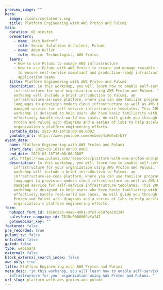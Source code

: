 ```yaml
---
preview_image: ""
hero:
  image: /icons/containers.svg
  title: Platform Engineering with AWS Proton and Pulumi
main:
  duration: 60 minutes
  presenters:
    - name: Josh Kodroff
      role: Senior Solutions Architect, Pulumi
    - name: Adam Keller
      role: Senior Technologist, AWS Proton
  learn:
    - How to use Pulumi to manage AWS infrastructure
    - How to use Pulumi with AWS Proton to create and manage reusable templates
      to ensure self-service compliant and production-ready infrastructure for
      application teams
  title: Platform Engineering with AWS Proton and Pulumi
  description: In this workshop, you will learn how to enable self-service
    infrastructure for your organization using AWS Proton and Pulumi. The
    workshop will include a brief introduction to Pulumi, an
    infrastructure-as-code platform, where you can use familiar programming
    languages to provision modern cloud infrastructure as well as AWS Proton, a
    managed service for self-service infrastructure templates. This 200-level
    workshop is designed to help users who have basic familiarity with Pulumi
    effectively handle real-world use cases. We will guide you through using AWS
    Proton and Pulumi with diagrams and a series of labs to help accelerate your
    organization's platform engineering efforts.
  sortable_date: 2023-03-16T16:00:00.000Z
  youtube_url: https://www.youtube.com/embed/4cHN4wIrN7Y
event_data:
  name: Platform Engineering with AWS Proton and Pulumi
  start_date: 2023-03-16T16:00:00.000Z
  end_date: 2023-03-16T16:00:00.000Z
  url: https://www.pulumi.com/resources/platform-with-aws-proton-and-pulumi
  description: In this workshop, you will learn how to enable self-service
    infrastructure for your organization using AWS Proton and Pulumi. The
    workshop will include a brief introduction to Pulumi, an
    infrastructure-as-code platform, where you can use familiar programming
    languages to provision modern cloud infrastructure as well as AWS Proton, a
    managed service for self-service infrastructure templates. This 200-level
    workshop is designed to help users who have basic familiarity with Pulumi
    effectively handle real-world use cases. We will guide you through using AWS
    Proton and Pulumi with diagrams and a series of labs to help accelerate your
    organization's platform engineering efforts.
form:
  hubspot_form_id: 1918c2a5-4aa8-4901-9fe3-eb87eac01247
  salesforce_campaign_id: 701Du0000009vYaIAI
  gotowebinar_key: ""
featured: false
pre_recorded: true
pulumi_tv: false
unlisted: false
gated: false
type: webinars
external: false
block_external_search_index: false
aws_only: true
title: Platform Engineering with AWS Proton and Pulumi
meta_desc: "In this workshop, you will learn how to enable self-service
  infrastructure for your organization using AWS Proton and Pulumi. "
url_slug: platform-with-aws-proton-and-pulumi
---
```

